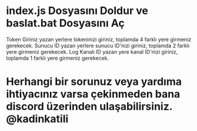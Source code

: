 # index.js Dosyasını Doldur ve baslat.bat Dosyasını Aç

Token Giriniz yazan yerlere tokeninizi giriniz, toplamda 4 farklı yere girmeniz gerekecek.
Sunucu ID yazan yerlere sunucu ID'nizi giriniz, toplamda 2 farklı yere girmeniz gerekecek.
Log Kanalı ID yazan yere kanal ID'nizi giriniz, toplamda 1 farklı yere girmeniz gerekecek.


# Herhangi bir sorunuz veya yardıma ihtiyacınız varsa çekinmeden bana discord üzerinden ulaşabilirsiniz. @kadinkatili

